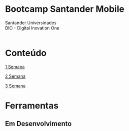 # Bootcamp Santander Mobile
Santander Universidades <br>
DIO - Digital Inovation One <br><br>

# Conteúdo <br>
<a href="https://github.com/PaulaSena/BootcampSantanderMobile/tree/main/1%20Semana">1 Semana</a><br>


<a href="https://github.com/PaulaSena/BootcampSantanderMobile/tree/main/1%20Semana">2 Semana</a><br>



<a href="1 semana">3 Semana</a><br>

# Ferramentas <br>


## Em Desenvolvimento




